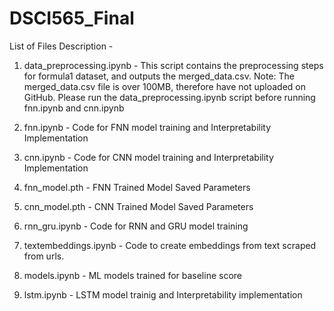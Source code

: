 # DSCI565_Final

List of Files Description -

1. data_preprocessing.ipynb - This script contains the preprocessing steps for formula1 dataset, and outputs the merged_data.csv.
Note: The merged_data.csv file is over 100MB, therefore have not uploaded on GitHub. Please run the data_preprocessing.ipynb script before running fnn.ipynb and cnn.ipynb

2. fnn.ipynb - Code for FNN model training and Interpretability Implementation

3. cnn.ipynb - Code for CNN model training and Interpretability Implementation

4. fnn_model.pth - FNN Trained Model Saved Parameters

5. cnn_model.pth - CNN Trained Model Saved Parameters

6. rnn_gru.ipynb - Code for RNN and GRU model training

7. textembeddings.ipynb - Code to create embeddings from text scraped from urls.

8. models.ipynb - ML models trained for baseline score

9. lstm.ipynb - LSTM model trainig and Interpretability implementation


